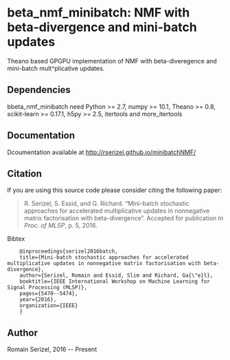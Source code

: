 # beta_nmf_minibatch: NMF with beta-divergence and mini-batch updates

Theano based GPGPU implementation of NMF with beta-diveregence and mini-batch mult^plicative updates.


## Dependencies

bbeta_nmf_minibatch need Python >= 2.7, numpy >= 10.1, Theano >= 0.8, scikit-learn >= 0.17.1, h5py >= 2.5, itertools and more_itertools

## Documentation

Dcoumentation available at http://rserizel.github.io/minibatchNMF/

## Citation

If you are using this source code please consider citing the following paper: 

> R. Serizel, S. Essid, and G. Richard. “Mini-batch stochastic approaches for accelerated multiplicative updates in nonnegative matrix factorisation with beta-divergence”. Accepted for publication In *Proc. of MLSP*, p. 5, 2016.

Bibtex
```
	@inproceedings{serizel2016batch,
  	title={Mini-batch stochastic approaches for accelerated multiplicative updates in nonnegative matrix factorisation with beta-divergence},
  	author={Serizel, Romain and Essid, Slim and Richard, Ga{\"e}l},
  	booktitle={IEEE International Workshop on Machine Learning for Signal Processing (MLSP)},
  	pages={5470--5474},
  	year={2016},
  	organization={IEEE}
	}
```

## Author

Romain Serizel, 2016 -- Present
